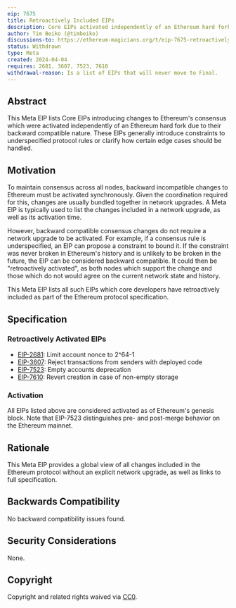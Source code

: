 ```yaml
---
eip: 7675
title: Retroactively Included EIPs
description: Core EIPs activated independently of an Ethereum hard fork.
author: Tim Beiko (@timbeiko)
discussions-to: https://ethereum-magicians.org/t/eip-7675-retroactively-included-eips/19541
status: Withdrawn
type: Meta
created: 2024-04-04
requires: 2681, 3607, 7523, 7610
withdrawal-reason: Is a list of EIPs that will never move to Final.
---
```


## Abstract

This Meta EIP lists Core EIPs introducing changes to Ethereum's consensus which were activated independently of an Ethereum hard fork due to their backward compatible nature. These EIPs generally introduce constraints to underspecified protocol rules  or clarify how certain edge cases should be handled. 

## Motivation

To maintain consensus across all nodes, backward incompatible changes to Ethereum must be activated synchronously. Given the coordination required for this, changes are usually bundled together in network upgrades. A Meta EIP is typically used to list the changes included in a network upgrade, as well as its activation time.

However, backward compatible consensus changes do not require a network upgrade to be activated. For example, if a consensus rule is underspecified, an EIP can propose a constraint to bound it. If the constraint was never broken in Ethereum's history and is unlikely to be broken in the future, the EIP can be considered backward compatible. It could then be "retroactively activated", as both nodes which support the change and those which do not would agree on the current network state and history. 

This Meta EIP lists all such EIPs which core developers have retroactively included as part of the Ethereum protocol specification. 

## Specification

### Retroactively Activated EIPs 

* [EIP-2681](./eip-2681.md): Limit account nonce to 2^64-1
* [EIP-3607](./eip-3607.md): Reject transactions from senders with deployed code
* [EIP-7523](./eip-7523.md): Empty accounts deprecation
* [EIP-7610](./eip-7610.md): Revert creation in case of non-empty storage

### Activation 

All EIPs listed above are considered activated as of Ethereum's genesis block. Note that EIP-7523 distinguishes pre- and post-merge behavior on the Ethereum mainnet. 

## Rationale

This Meta EIP provides a global view of all changes included in the Ethereum protocol without an explicit network upgrade, as well as links to full specification. 

## Backwards Compatibility

No backward compatibility issues found.

## Security Considerations

None.

## Copyright

Copyright and related rights waived via [CC0](../LICENSE.md).
